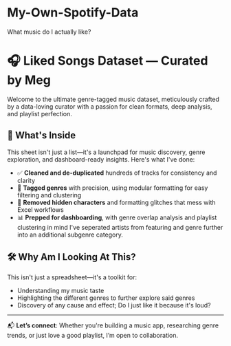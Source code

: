 # My-Own-Spotify-Data
What music do I actually like? 

# 🎧 Liked Songs Dataset — Curated by Meg

Welcome to the ultimate genre-tagged music dataset, meticulously crafted by a data-loving curator with a passion for clean formats, deep analysis, and playlist perfection.

## 🚀 What's Inside

This sheet isn't just a list—it's a launchpad for music discovery, genre exploration, and dashboard-ready insights. Here's what I've done:

- ✅ **Cleaned and de-duplicated** hundreds of tracks for consistency and clarity
- 🎯 **Tagged genres** with precision, using modular formatting for easy filtering and clustering
- 🧼 **Removed hidden characters** and formatting glitches that mess with Excel workflows
- 📊 **Prepped for dashboarding**, with genre overlap analysis and playlist clustering in mind I've seperated artists from featuring and genre further into an additional     subgenre category. 


## 🛠️ Why Am I Looking At This?

This isn't just a spreadsheet—it's a toolkit for:

- Understanding my music taste
- Highlighting the different genres to further explore said genres
- Discovery of any cause and effect; Do I just like it because it's loud?



---

📬 **Let’s connect**: Whether you're building a music app, researching genre trends, or just love a good playlist, I’m open to collaboration.

